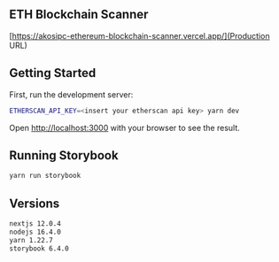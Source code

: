 ## ETH Blockchain Scanner

[https://akosipc-ethereum-blockchain-scanner.vercel.app/](Production URL)

## Getting Started

First, run the development server:

```bash
ETHERSCAN_API_KEY=<insert your etherscan api key> yarn dev
```

Open [http://localhost:3000](http://localhost:3000) with your browser to see the result.

## Running Storybook

```bash
yarn run storybook
```

## Versions

```bash
nextjs 12.0.4
nodejs 16.4.0
yarn 1.22.7
storybook 6.4.0
```
